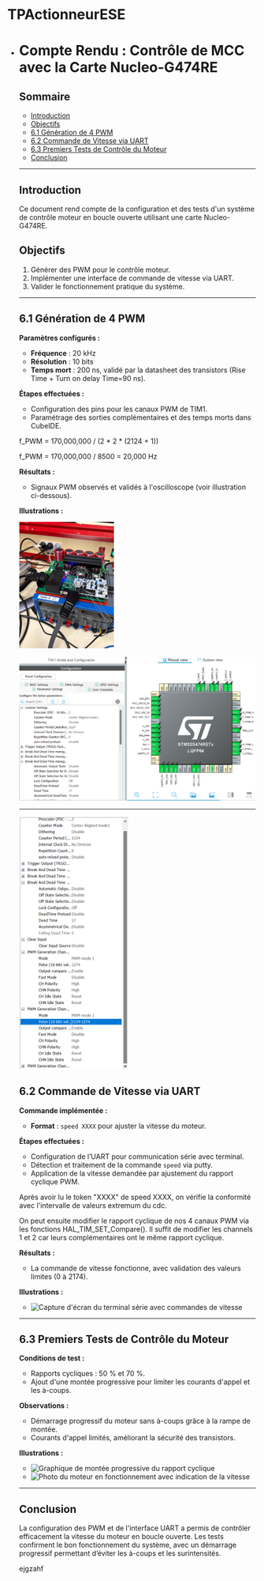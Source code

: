 # TPActionneurESE

- # Compte Rendu : Contrôle de MCC avec la Carte Nucleo-G474RE

  ## Sommaire
  - [Introduction](#introduction)
  - [Objectifs](#objectifs)
  - [6.1 Génération de 4 PWM](#61-génération-de-4-pwm)
  - [6.2 Commande de Vitesse via UART](#62-commande-de-vitesse-via-uart)
  - [6.3 Premiers Tests de Contrôle du Moteur](#63-premiers-tests-de-contrôle-du-moteur)
  - [Conclusion](#conclusion)

  ---

  ## Introduction

  Ce document rend compte de la configuration et des tests d'un système de contrôle moteur en boucle ouverte utilisant une carte Nucleo-G474RE.

  ## Objectifs

  1. Générer des PWM pour le contrôle moteur.
  2. Implémenter une interface de commande de vitesse via UART.
  3. Valider le fonctionnement pratique du système.

  ---

  ## 6.1 Génération de 4 PWM

  **Paramètres configurés :**
  - **Fréquence** : 20 kHz
  - **Résolution** : 10 bits
  - **Temps mort** : 200 ns, validé par la datasheet des transistors (Rise Time + Turn on delay Time=90 ns).

  **Étapes effectuées :**
  - Configuration des pins pour les canaux PWM de TIM1.
  - Paramétrage des sorties complémentaires et des temps morts dans CubeIDE.

  

  f_PWM = 170,000,000 / (2 * 2 * (2124 + 1))

  

  f_PWM = 170,000,000 / 8500 = 20,000 Hz

  **Résultats :**
  - Signaux PWM observés et validés à l'oscilloscope (voir illustration ci-dessous).

  **Illustrations :**

  <img src="./WhatsApp%20Image%202024-11-06%20at%2019.20.49-1730977352039-2.jpeg" alt="WhatsApp Image 2024-11-06 at 19.20.49" style="zoom: 25%;" />

  ![image-20241107120818936](./image-20241107120818936.png)

  ---

  <img src="./image-20241107183303442.png" alt="image-20241107183303442" style="zoom: 50%;" />

  ## 6.2 Commande de Vitesse via UART
  
  **Commande implémentée :**
  - **Format** : `speed XXXX` pour ajuster la vitesse du moteur.
  
  **Étapes effectuées :**
  
  - Configuration de l’UART pour communication série avec terminal.
  - Détection et traitement de la commande `speed` via putty.
  - Application de la vitesse demandée par ajustement du rapport cyclique PWM.

  

  Après avoir lu le token "XXXX" de speed XXXX, on vérifie la conformité avec l'intervalle de valeurs extremum du cdc.

  On peut ensuite modifier le rapport cyclique de nos 4 canaux PWM via les fonctions HAL_TIM_SET_Compare(). Il suffit de modifier les channels 1 et 2 car leurs complémentaires ont le même rapport cyclique.

  

  
  
  **Résultats :**

  - La commande de vitesse fonctionne, avec validation des valeurs limites (0 à 2174).
  
  

  **Illustrations :**
  
  - ![Capture d'écran du terminal série avec commandes de vitesse](lien_image)

  ---

  ## 6.3 Premiers Tests de Contrôle du Moteur

  **Conditions de test :**
  - Rapports cycliques : 50 % et 70 %.
  - Ajout d'une montée progressive pour limiter les courants d'appel et les à-coups.

  **Observations :**
  - Démarrage progressif du moteur sans à-coups grâce à la rampe de montée.
  - Courants d'appel limités, améliorant la sécurité des transistors.
  
  **Illustrations :**
  - ![Graphique de montée progressive du rapport cyclique](lien_image)
  - ![Photo du moteur en fonctionnement avec indication de la vitesse](lien_image)
  
  ---
  
  ## Conclusion
  
  La configuration des PWM et de l'interface UART a permis de contrôler efficacement la vitesse du moteur en boucle ouverte. Les tests confirment le bon fonctionnement du système, avec un démarrage progressif permettant d’éviter les à-coups et les surintensités.
  
  ejgzahf
  
  